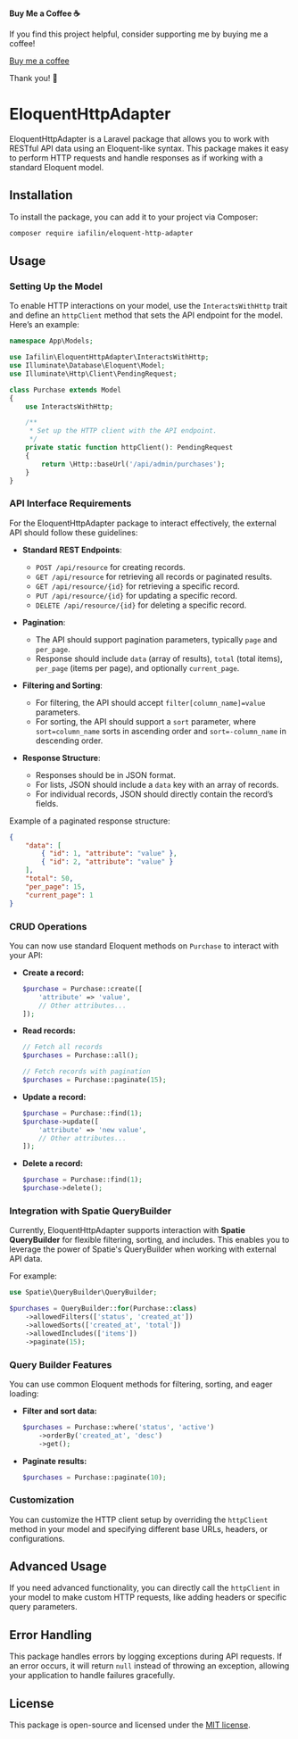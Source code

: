 **Buy Me a Coffee ☕️**

If you find this project helpful, consider supporting me by buying me a coffee!

[Buy me a coffee](https://www.donationalerts.com/r/iafilin)

Thank you! 🙏



# EloquentHttpAdapter

EloquentHttpAdapter is a Laravel package that allows you to work with RESTful API data using an Eloquent-like syntax. This package makes it easy to perform HTTP requests and handle responses as if working with a standard Eloquent model.

## Installation

To install the package, you can add it to your project via Composer:

```bash
composer require iafilin/eloquent-http-adapter
```

## Usage

### Setting Up the Model

To enable HTTP interactions on your model, use the `InteractsWithHttp` trait and define an `httpClient` method that sets the API endpoint for the model. Here’s an example:

```php
namespace App\Models;

use Iafilin\EloquentHttpAdapter\InteractsWithHttp;
use Illuminate\Database\Eloquent\Model;
use Illuminate\Http\Client\PendingRequest;

class Purchase extends Model
{
    use InteractsWithHttp;

    /**
     * Set up the HTTP client with the API endpoint.
     */
    private static function httpClient(): PendingRequest
    {
        return \Http::baseUrl('/api/admin/purchases');
    }
}
```

### API Interface Requirements

For the EloquentHttpAdapter package to interact effectively, the external API should follow these guidelines:

- **Standard REST Endpoints**:
    - `POST /api/resource` for creating records.
    - `GET /api/resource` for retrieving all records or paginated results.
    - `GET /api/resource/{id}` for retrieving a specific record.
    - `PUT /api/resource/{id}` for updating a specific record.
    - `DELETE /api/resource/{id}` for deleting a specific record.

- **Pagination**:
    - The API should support pagination parameters, typically `page` and `per_page`.
    - Response should include `data` (array of results), `total` (total items), `per_page` (items per page), and optionally `current_page`.

- **Filtering and Sorting**:
    - For filtering, the API should accept `filter[column_name]=value` parameters.
    - For sorting, the API should support a `sort` parameter, where `sort=column_name` sorts in ascending order and `sort=-column_name` in descending order.

- **Response Structure**:
    - Responses should be in JSON format.
    - For lists, JSON should include a `data` key with an array of records.
    - For individual records, JSON should directly contain the record’s fields.

Example of a paginated response structure:
```json
{
    "data": [
        { "id": 1, "attribute": "value" },
        { "id": 2, "attribute": "value" }
    ],
    "total": 50,
    "per_page": 15,
    "current_page": 1
}
```

### CRUD Operations

You can now use standard Eloquent methods on `Purchase` to interact with your API:

- **Create a record:**

    ```php
    $purchase = Purchase::create([
        'attribute' => 'value',
        // Other attributes...
    ]);
    ```

- **Read records:**

    ```php
    // Fetch all records
    $purchases = Purchase::all();

    // Fetch records with pagination
    $purchases = Purchase::paginate(15);
    ```

- **Update a record:**

    ```php
    $purchase = Purchase::find(1);
    $purchase->update([
        'attribute' => 'new value',
        // Other attributes...
    ]);
    ```

- **Delete a record:**

    ```php
    $purchase = Purchase::find(1);
    $purchase->delete();
    ```

### Integration with Spatie QueryBuilder

Currently, EloquentHttpAdapter supports interaction with **Spatie QueryBuilder** for flexible filtering, sorting, and includes. This enables you to leverage the power of Spatie's QueryBuilder when working with external API data.

For example:

```php
use Spatie\QueryBuilder\QueryBuilder;

$purchases = QueryBuilder::for(Purchase::class)
    ->allowedFilters(['status', 'created_at'])
    ->allowedSorts(['created_at', 'total'])
    ->allowedIncludes(['items'])
    ->paginate(15);
```

### Query Builder Features

You can use common Eloquent methods for filtering, sorting, and eager loading:

- **Filter and sort data:**

    ```php
    $purchases = Purchase::where('status', 'active')
        ->orderBy('created_at', 'desc')
        ->get();
    ```

- **Paginate results:**

    ```php
    $purchases = Purchase::paginate(10);
    ```

### Customization

You can customize the HTTP client setup by overriding the `httpClient` method in your model and specifying different base URLs, headers, or configurations.

## Advanced Usage

If you need advanced functionality, you can directly call the `httpClient` in your model to make custom HTTP requests, like adding headers or specific query parameters.

## Error Handling

This package handles errors by logging exceptions during API requests. If an error occurs, it will return `null` instead of throwing an exception, allowing your application to handle failures gracefully.

## License

This package is open-source and licensed under the [MIT license](LICENSE).

